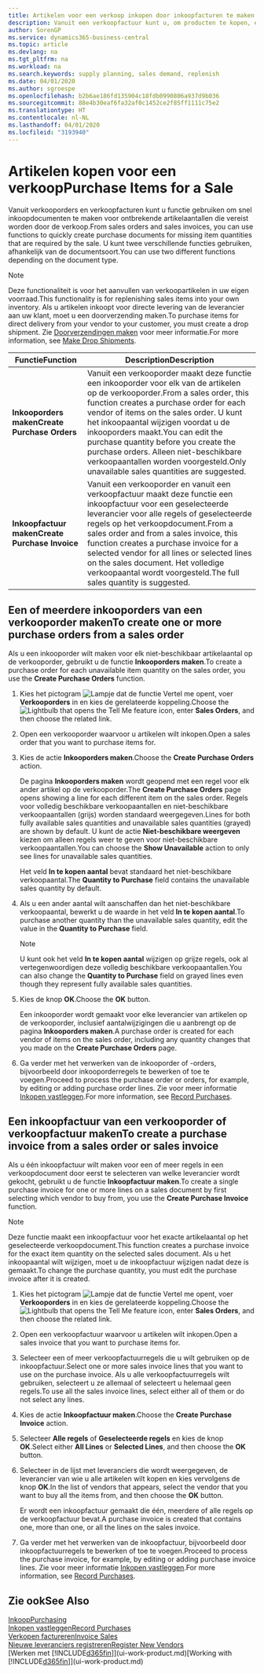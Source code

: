 ```yaml
---
title: Artikelen voor een verkoop inkopen door inkoopfacturen te maken | Microsoft Docs
description: Vanuit een verkoopfactuur kunt u, om producten te kopen, een inkoopfactuur maken voor een leverancier.
author: SorenGP
ms.service: dynamics365-business-central
ms.topic: article
ms.devlang: na
ms.tgt_pltfrm: na
ms.workload: na
ms.search.keywords: supply planning, sales demand, replenish
ms.date: 04/01/2020
ms.author: sgroespe
ms.openlocfilehash: b2b6ae186fd135904c18fdb0990806a937d9b036
ms.sourcegitcommit: 88e4b30eaf6fa32af0c1452ce2f85ff1111c75e2
ms.translationtype: HT
ms.contentlocale: nl-NL
ms.lasthandoff: 04/01/2020
ms.locfileid: "3193940"
---
```

# <a name="purchase-items-for-a-sale"></a><span data-ttu-id="92b84-103">Artikelen kopen voor een verkoop</span><span class="sxs-lookup"><span data-stu-id="92b84-103">Purchase Items for a Sale</span></span>
<span data-ttu-id="92b84-104">Vanuit verkooporders en verkoopfacturen kunt u functie gebruiken om snel inkoopdocumenten te maken voor ontbrekende artikelaantallen die vereist worden door de verkoop.</span><span class="sxs-lookup"><span data-stu-id="92b84-104">From sales orders and sales invoices, you can use functions to quickly create purchase documents for missing item quantities that are required by the sale.</span></span> <span data-ttu-id="92b84-105">U kunt twee verschillende functies gebruiken, afhankelijk van de documentsoort.</span><span class="sxs-lookup"><span data-stu-id="92b84-105">You can use two different functions depending on the document type.</span></span>

> [!Note]
> <span data-ttu-id="92b84-106">Deze functionaliteit is voor het aanvullen van verkoopartikelen in uw eigen voorraad.</span><span class="sxs-lookup"><span data-stu-id="92b84-106">This functionality is for replenishing sales items into your own inventory.</span></span> <span data-ttu-id="92b84-107">Als u artikelen inkoopt voor directe levering van de leverancier aan uw klant, moet u een doorverzending maken.</span><span class="sxs-lookup"><span data-stu-id="92b84-107">To purchase items for direct delivery from your vendor to your customer, you must create a drop shipment.</span></span> <span data-ttu-id="92b84-108">Zie [Doorverzendingen maken](sales-how-drop-shipment.md) voor meer informatie.</span><span class="sxs-lookup"><span data-stu-id="92b84-108">For more information, see [Make Drop Shipments](sales-how-drop-shipment.md).</span></span>   

|<span data-ttu-id="92b84-109">Functie</span><span class="sxs-lookup"><span data-stu-id="92b84-109">Function</span></span>|<span data-ttu-id="92b84-110">Description</span><span class="sxs-lookup"><span data-stu-id="92b84-110">Description</span></span>|
|--------|-----------|
|<span data-ttu-id="92b84-111">**Inkooporders maken**</span><span class="sxs-lookup"><span data-stu-id="92b84-111">**Create Purchase Orders**</span></span>|<span data-ttu-id="92b84-112">Vanuit een verkooporder maakt deze functie een inkooporder voor elk van de artikelen op de verkooporder.</span><span class="sxs-lookup"><span data-stu-id="92b84-112">From a sales order, this function creates a purchase order for each vendor of items on the sales order.</span></span> <span data-ttu-id="92b84-113">U kunt het inkoopaantal wijzigen voordat u de inkooporders maakt.</span><span class="sxs-lookup"><span data-stu-id="92b84-113">You can edit the purchase quantity before you create the purchase orders.</span></span> <span data-ttu-id="92b84-114">Alleen niet-beschikbare verkoopaantallen worden voorgesteld.</span><span class="sxs-lookup"><span data-stu-id="92b84-114">Only unavailable sales quantities are suggested.</span></span>
|<span data-ttu-id="92b84-115">**Inkoopfactuur maken**</span><span class="sxs-lookup"><span data-stu-id="92b84-115">**Create Purchase Invoice**</span></span>|<span data-ttu-id="92b84-116">Vanuit een verkooporder en vanuit een verkoopfactuur maakt deze functie een inkoopfactuur voor een geselecteerde leverancier voor alle regels of geselecteerde regels op het verkoopdocument.</span><span class="sxs-lookup"><span data-stu-id="92b84-116">From a sales order and from a sales invoice, this function creates a purchase invoice for a selected vendor for all lines or selected lines on the sales document.</span></span> <span data-ttu-id="92b84-117">Het volledige verkoopaantal wordt voorgesteld.</span><span class="sxs-lookup"><span data-stu-id="92b84-117">The full sales quantity is suggested.</span></span>|

## <a name="to-create-one-or-more-purchase-orders-from-a-sales-order"></a><span data-ttu-id="92b84-118">Een of meerdere inkooporders van een verkooporder maken</span><span class="sxs-lookup"><span data-stu-id="92b84-118">To create one or more purchase orders from a sales order</span></span>
<span data-ttu-id="92b84-119">Als u een inkooporder wilt maken voor elk niet-beschikbaar artikelaantal op de verkooporder, gebruikt u de functie **Inkooporders maken**.</span><span class="sxs-lookup"><span data-stu-id="92b84-119">To create a purchase order for each unavailable item quantity on the sales order, you use the **Create Purchase Orders** function.</span></span>

1. <span data-ttu-id="92b84-120">Kies het pictogram ![Lampje dat de functie Vertel me opent](media/ui-search/search_small.png "Vertel me wat u wilt doen"), voer **Verkooporders** in en kies de gerelateerde koppeling.</span><span class="sxs-lookup"><span data-stu-id="92b84-120">Choose the ![Lightbulb that opens the Tell Me feature](media/ui-search/search_small.png "Tell me what you want to do") icon, enter **Sales Orders**, and then choose the related link.</span></span>
2. <span data-ttu-id="92b84-121">Open een verkooporder waarvoor u artikelen wilt inkopen.</span><span class="sxs-lookup"><span data-stu-id="92b84-121">Open a sales order that you want to purchase items for.</span></span>
3. <span data-ttu-id="92b84-122">Kies de actie **Inkooporders maken**.</span><span class="sxs-lookup"><span data-stu-id="92b84-122">Choose the **Create Purchase Orders** action.</span></span>

    <span data-ttu-id="92b84-123">De pagina **Inkooporders maken** wordt geopend met een regel voor elk ander artikel op de verkooporder.</span><span class="sxs-lookup"><span data-stu-id="92b84-123">The **Create Purchase Orders** page opens showing a line for each different item on the sales order.</span></span> <span data-ttu-id="92b84-124">Regels voor volledig beschikbare verkoopaantallen en niet-beschikbare verkoopaantallen (grijs) worden standaard weergegeven.</span><span class="sxs-lookup"><span data-stu-id="92b84-124">Lines for both fully available sales quantities and unavailable sales quantities (grayed) are shown by default.</span></span> <span data-ttu-id="92b84-125">U kunt de actie **Niet-beschikbare weergeven** kiezen om alleen regels weer te geven voor niet-beschikbare verkoopaantallen.</span><span class="sxs-lookup"><span data-stu-id="92b84-125">You can choose the **Show Unavailable** action to only see lines for unavailable sales quantities.</span></span>

    <span data-ttu-id="92b84-126">Het veld **In te kopen aantal** bevat standaard het niet-beschikbare verkoopaantal.</span><span class="sxs-lookup"><span data-stu-id="92b84-126">The **Quantity to Purchase** field contains the unavailable sales quantity by default.</span></span>
4. <span data-ttu-id="92b84-127">Als u een ander aantal wilt aanschaffen dan het niet-beschikbare verkoopaantal, bewerkt u de waarde in het veld **In te kopen aantal**.</span><span class="sxs-lookup"><span data-stu-id="92b84-127">To purchase another quantity than the unavailable sales quantity, edit the value in the **Quantity to Purchase** field.</span></span>

    > [!NOTE]  
    >   <span data-ttu-id="92b84-128">U kunt ook het veld **In te kopen aantal** wijzigen op grijze regels, ook al vertegenwoordigen deze volledig beschikbare verkoopaantallen.</span><span class="sxs-lookup"><span data-stu-id="92b84-128">You can also change the **Quantity to Purchase** field on grayed lines even though they represent fully available sales quantities.</span></span>
5. <span data-ttu-id="92b84-129">Kies de knop **OK**.</span><span class="sxs-lookup"><span data-stu-id="92b84-129">Choose the **OK** button.</span></span>

    <span data-ttu-id="92b84-130">Een inkooporder wordt gemaakt voor elke leverancier van artikelen op de verkooporder, inclusief aantalwijzigingen die u aanbrengt op de pagina **Inkooporders maken**.</span><span class="sxs-lookup"><span data-stu-id="92b84-130">A purchase order is created for each vendor of items on the sales order, including any quantity changes that you made on the **Create Purchase Orders** page.</span></span>
7. <span data-ttu-id="92b84-131">Ga verder met het verwerken van de inkooporder of -orders, bijvoorbeeld door inkooporderregels te bewerken of toe te voegen.</span><span class="sxs-lookup"><span data-stu-id="92b84-131">Proceed to process the purchase order or orders, for example, by editing or adding purchase order lines.</span></span> <span data-ttu-id="92b84-132">Zie voor meer informatie [Inkopen vastleggen](purchasing-how-record-purchases.md).</span><span class="sxs-lookup"><span data-stu-id="92b84-132">For more information, see [Record Purchases](purchasing-how-record-purchases.md).</span></span>


## <a name="to-create-a-purchase-invoice-from-a-sales-order-or-sales-invoice"></a><span data-ttu-id="92b84-133">Een inkoopfactuur van een verkooporder of verkoopfactuur maken</span><span class="sxs-lookup"><span data-stu-id="92b84-133">To create a purchase invoice from a sales order or sales invoice</span></span>
<span data-ttu-id="92b84-134">Als u één inkoopfactuur wilt maken voor een of meer regels in een verkoopdocument door eerst te selecteren van welke leverancier wordt gekocht, gebruikt u de functie **Inkoopfactuur maken**.</span><span class="sxs-lookup"><span data-stu-id="92b84-134">To create a single purchase invoice for one or more lines on a sales document by first selecting which vendor to buy from, you use the **Create Purchase Invoice** function.</span></span>

> [!NOTE]  
>   <span data-ttu-id="92b84-135">Deze functie maakt een inkoopfactuur voor het exacte artikelaantal op het geselecteerde verkoopdocument.</span><span class="sxs-lookup"><span data-stu-id="92b84-135">This function creates a purchase invoice for the exact item quantity on the selected sales document.</span></span> <span data-ttu-id="92b84-136">Als u het inkoopaantal wilt wijzigen, moet u de inkoopfactuur wijzigen nadat deze is gemaakt.</span><span class="sxs-lookup"><span data-stu-id="92b84-136">To change the purchase quantity, you must edit the purchase invoice after it is created.</span></span>  

1. <span data-ttu-id="92b84-137">Kies het pictogram ![Lampje dat de functie Vertel me opent](media/ui-search/search_small.png "Vertel me wat u wilt doen"), voer **Verkooporders** in en kies de gerelateerde koppeling.</span><span class="sxs-lookup"><span data-stu-id="92b84-137">Choose the ![Lightbulb that opens the Tell Me feature](media/ui-search/search_small.png "Tell me what you want to do") icon, enter **Sales Orders**, and then choose the related link.</span></span>
2. <span data-ttu-id="92b84-138">Open een verkoopfactuur waarvoor u artikelen wilt inkopen.</span><span class="sxs-lookup"><span data-stu-id="92b84-138">Open a sales invoice that you want to purchase items for.</span></span>
3. <span data-ttu-id="92b84-139">Selecteer een of meer verkoopfactuurregels die u wilt gebruiken op de inkoopfactuur.</span><span class="sxs-lookup"><span data-stu-id="92b84-139">Select one or more sales invoice lines that you want to use on the purchase invoice.</span></span> <span data-ttu-id="92b84-140">Als u alle verkoopfactuurregels wilt gebruiken, selecteert u ze allemaal of selecteert u helemaal geen regels.</span><span class="sxs-lookup"><span data-stu-id="92b84-140">To use all the sales invoice lines, select either all of them or do not select any lines.</span></span>
4. <span data-ttu-id="92b84-141">Kies de actie **Inkoopfactuur maken**.</span><span class="sxs-lookup"><span data-stu-id="92b84-141">Choose the **Create Purchase Invoice** action.</span></span>
5. <span data-ttu-id="92b84-142">Selecteer **Alle regels** of **Geselecteerde regels** en kies de knop **OK**.</span><span class="sxs-lookup"><span data-stu-id="92b84-142">Select either **All Lines** or **Selected Lines**, and then choose the **OK** button.</span></span>  
6. <span data-ttu-id="92b84-143">Selecteer in de lijst met leveranciers die wordt weergegeven, de leverancier van wie u alle artikelen wilt kopen en kies vervolgens de knop **OK**.</span><span class="sxs-lookup"><span data-stu-id="92b84-143">In the list of vendors that appears, select the vendor that you want to buy all the items from, and then choose the **OK** button.</span></span>

    <span data-ttu-id="92b84-144">Er wordt een inkoopfactuur gemaakt die één, meerdere of alle regels op de verkoopfactuur bevat.</span><span class="sxs-lookup"><span data-stu-id="92b84-144">A purchase invoice is created that contains one, more than one, or all the lines on the sales invoice.</span></span>
7. <span data-ttu-id="92b84-145">Ga verder met het verwerken van de inkoopfactuur, bijvoorbeeld door inkoopfactuurregels te bewerken of toe te voegen.</span><span class="sxs-lookup"><span data-stu-id="92b84-145">Proceed to process the purchase invoice, for example, by editing or adding purchase invoice lines.</span></span> <span data-ttu-id="92b84-146">Zie voor meer informatie [Inkopen vastleggen](purchasing-how-record-purchases.md).</span><span class="sxs-lookup"><span data-stu-id="92b84-146">For more information, see [Record Purchases](purchasing-how-record-purchases.md).</span></span>

## <a name="see-also"></a><span data-ttu-id="92b84-147">Zie ook</span><span class="sxs-lookup"><span data-stu-id="92b84-147">See Also</span></span>
[<span data-ttu-id="92b84-148">Inkoop</span><span class="sxs-lookup"><span data-stu-id="92b84-148">Purchasing</span></span>](purchasing-manage-purchasing.md)  
[<span data-ttu-id="92b84-149">Inkopen vastleggen</span><span class="sxs-lookup"><span data-stu-id="92b84-149">Record Purchases</span></span>](purchasing-how-record-purchases.md)  
[<span data-ttu-id="92b84-150">Verkopen factureren</span><span class="sxs-lookup"><span data-stu-id="92b84-150">Invoice Sales</span></span>](sales-how-invoice-sales.md)  
[<span data-ttu-id="92b84-151">Nieuwe leveranciers registreren</span><span class="sxs-lookup"><span data-stu-id="92b84-151">Register New Vendors</span></span>](purchasing-how-register-new-vendors.md)  
<span data-ttu-id="92b84-152">[Werken met [!INCLUDE[d365fin](includes/d365fin_md.md)]](ui-work-product.md)</span><span class="sxs-lookup"><span data-stu-id="92b84-152">[Working with [!INCLUDE[d365fin](includes/d365fin_md.md)]](ui-work-product.md)</span></span>
